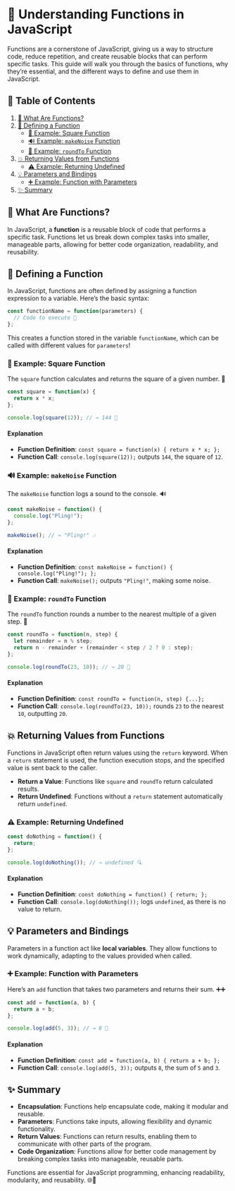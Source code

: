 # 🌟 Understanding Functions in JavaScript

Functions are a cornerstone of JavaScript, giving us a way to structure code, reduce repetition, and create reusable blocks that can perform specific tasks. This guide will walk you through the basics of functions, why they’re essential, and the different ways to define and use them in JavaScript.

## 📖 Table of Contents

1. [🎯 What Are Functions?](#-what-are-functions)
2. [📝 Defining a Function](#-defining-a-function)
   - [📐 Example: Square Function](#-example-square-function)
   - [🔊 Example: `makeNoise` Function](#-example-makenoise-function)
   - [🔢 Example: `roundTo` Function](#-example-roundto-function)
3. [💥 Returning Values from Functions](#-returning-values-from-functions)
   - [⚠️ Example: Returning Undefined](#-example-returning-undefined)
4. [💡 Parameters and Bindings](#-parameters-and-bindings)
   - [➕ Example: Function with Parameters](#-example-function-with-parameters)
5. [✨ Summary](#-summary)

## 🎯 What Are Functions?

In JavaScript, a **function** is a reusable block of code that performs a specific task. Functions let us break down complex tasks into smaller, manageable parts, allowing for better code organization, readability, and reusability.

## 📝 Defining a Function

In JavaScript, functions are often defined by assigning a function expression to a variable. Here’s the basic syntax:

```javascript
const functionName = function(parameters) {
  // Code to execute 🚀
};
```

This creates a function stored in the variable `functionName`, which can be called with different values for `parameters`!

### 📐 Example: Square Function

The `square` function calculates and returns the square of a given number. 🎲

```javascript
const square = function(x) {
  return x * x;
};

console.log(square(12)); // → 144 🔢
```

#### Explanation
- **Function Definition**: `const square = function(x) { return x * x; };`
- **Function Call**: `console.log(square(12));` outputs `144`, the square of `12`.

### 🔊 Example: `makeNoise` Function

The `makeNoise` function logs a sound to the console. 🔊

```javascript
const makeNoise = function() {
  console.log("Pling!");
};

makeNoise(); // → "Pling!" 🎶
```

#### Explanation
- **Function Definition**: `const makeNoise = function() { console.log("Pling!"); };`
- **Function Call**: `makeNoise();` outputs `"Pling!"`, making some noise.

### 🔢 Example: `roundTo` Function

The `roundTo` function rounds a number to the nearest multiple of a given step. 🔄

```javascript
const roundTo = function(n, step) {
  let remainder = n % step;
  return n - remainder + (remainder < step / 2 ? 0 : step);
};

console.log(roundTo(23, 10)); // → 20 🔢
```

#### Explanation
- **Function Definition**: `const roundTo = function(n, step) {...};`
- **Function Call**: `console.log(roundTo(23, 10));` rounds `23` to the nearest `10`, outputting `20`.

## 💥 Returning Values from Functions

Functions in JavaScript often return values using the `return` keyword. When a `return` statement is used, the function execution stops, and the specified value is sent back to the caller.

- **Return a Value**: Functions like `square` and `roundTo` return calculated results.
- **Return Undefined**: Functions without a `return` statement automatically return `undefined`.

### ⚠️ Example: Returning Undefined

```javascript
const doNothing = function() {
  return;
};

console.log(doNothing()); // → undefined 🔍
```

#### Explanation
- **Function Definition**: `const doNothing = function() { return; };`
- **Function Call**: `console.log(doNothing());` logs `undefined`, as there is no value to return.

## 💡 Parameters and Bindings

Parameters in a function act like **local variables**. They allow functions to work dynamically, adapting to the values provided when called.

### ➕ Example: Function with Parameters

Here’s an `add` function that takes two parameters and returns their sum. ➕➕

```javascript
const add = function(a, b) {
  return a + b;
};

console.log(add(5, 3)); // → 8 🔢
```

#### Explanation
- **Function Definition**: `const add = function(a, b) { return a + b; };`
- **Function Call**: `console.log(add(5, 3));` outputs `8`, the sum of `5` and `3`.

## ✨ Summary

- **Encapsulation**: Functions help encapsulate code, making it modular and reusable.
- **Parameters**: Functions take inputs, allowing flexibility and dynamic functionality.
- **Return Values**: Functions can return results, enabling them to communicate with other parts of the program.
- **Code Organization**: Functions allow for better code management by breaking complex tasks into manageable, reusable parts.

Functions are essential for JavaScript programming, enhancing readability, modularity, and reusability. 🌐🚀